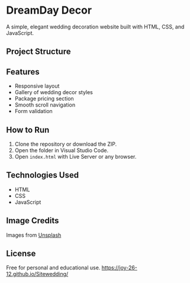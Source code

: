 # DreamDay Decor

A simple, elegant wedding decoration website built with HTML, CSS, and JavaScript.

## Project Structure


## Features

- Responsive layout
- Gallery of wedding decor styles
- Package pricing section
- Smooth scroll navigation
- Form validation

## How to Run

1. Clone the repository or download the ZIP.
2. Open the folder in Visual Studio Code.
3. Open `index.html` with Live Server or any browser.

## Technologies Used

- HTML
- CSS
- JavaScript

## Image Credits

Images from [Unsplash](https://unsplash.com)

## License

Free for personal and educational use.
https://joy-26-12.github.io/Sitewedding/

